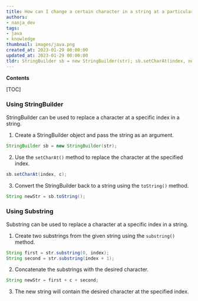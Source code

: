 ```yaml
---
title: How can I change a certain character in a string at a particular position?
authors:
- nanja_dev
tags:
- java
- knowledge
thumbnail: images/java.png
created_at: 2023-01-29 00:00:00
updated_at: 2023-01-29 00:00:00
tldr: StringBuilder sb = new StringBuilder(str); sb.setCharAt(index, newChar); str = sb.toString();
---
```


**Contents**

[TOC]

### Using StringBuilder

StringBuilder can be used to replace a character at a specific index in a string.

1. Create a StringBuilder object and pass the string as an argument.

```java
StringBuilder sb = new StringBuilder(str);
```

2. Use the `setCharAt()` method to replace the character at the specified index.

```java
sb.setCharAt(index, c);
```

3. Convert the StringBuilder back to a string using the `toString()` method.

```java
String newStr = sb.toString();
```

### Using Substring

Substring can be used to replace a character at a specific index in a string.

1. Create two substrings from the given string using the `substring()` method.

```java
String first = str.substring(0, index);
String second = str.substring(index + 1);
```

2. Concatenate the substrings with the desired character.

```java
String newStr = first + c + second;
```

3. The new string will contain the desired character at the specified index.
